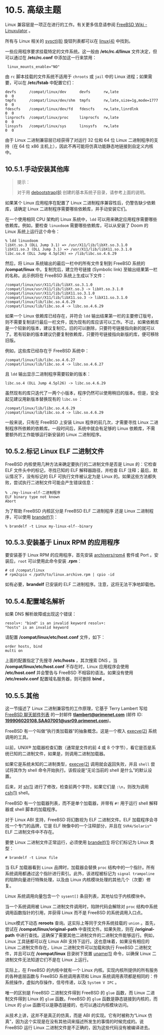 # 10.5. 高级主题

Linux 兼容层是一项正在进行的工作。有关更多信息请参阅 [FreeBSD Wiki - Linuxulator](https://wiki.freebsd.org/Linuxulator) 。

所有与 Linux 相关的 [sysctl(8)](https://www.freebsd.org/cgi/man.cgi?query=sysctl&sektion=8&format=html) 旋钮列表都可以在 [linux(4)](https://www.freebsd.org/cgi/man.cgi?query=linux&sektion=4&format=html) 中找到。

一些应用程序要求挂载特定的文件系统。这一般由 **/etc/rc.d/linux** 文件决定，但可以通过在 **/etc/rc.conf** 中添加这一行来禁用：

```
 linux_mounts_enable="NO"
```

由 `rc` 脚本挂载的文件系统不适用于 `chroots` 或 `jail` 中的 Linux 进程；如果需要，可以在 **/etc/fstab** 中配置它们：

```
devfs      /compat/linux/dev      devfs      rw,late                    0  0
tmpfs      /compat/linux/dev/shm  tmpfs      rw,late,size=1g,mode=1777  0  0
fdescfs    /compat/linux/dev/fd   fdescfs    rw,late,linrdlnk           0  0
linprocfs  /compat/linux/proc     linprocfs  rw,late                    0  0
linsysfs   /compat/linux/sys      linsysfs   rw,late                    0  0
```

由于 Linux 二进制兼容层已经获得了对运行 32 位和 64 位 Linux 二进制程序的支持（在 64 位 x86 主机上），因此不再可能将仿真功能静态地链接到自定义内核中。

## 10.5.1.手动安装其他库

>提示：
> 
>对于用 [debootstrap(8)](https://www.freebsd.org/cgi/man.cgi?query=debootstrap&sektion=8&format=html) 创建的基本系统子目录，请参考上面的说明。

如果某个 Linux 应用程序在配置了 Linux 二进制程序兼容性后，仍警告缺少依赖库，请确定 Linux 二进制程序需要哪些依赖库，并手动安装它们。

在一个使用相同 CPU 架构的 Linux 系统中，`ldd` 可以用来确定应用程序需要哪些依赖库。例如，要检查 `linuxdoom` 需要哪些依赖库，可以从安装了 Doom 的 Linux 系统上运行这个命令：

```
% ldd linuxdoom
libXt.so.3 (DLL Jump 3.1) => /usr/X11/lib/libXt.so.3.1.0
libX11.so.3 (DLL Jump 3.1) => /usr/X11/lib/libX11.so.3.1.0
libc.so.4 (DLL Jump 4.5pl26) => /lib/libc.so.4.6.29
```

然后，将 Linux 系统输出的最后一栏中的所有文件复制到 FreeBSD 系统的 **/compat/linux** 中。复制完后，建立符号链接 (Symbolic link) 至输出结果第一栏的名称。此示例将在 FreeBSD 系统上生成以下文件：

```
/compat/linux/usr/X11/lib/libXt.so.3.1.0
/compat/linux/usr/X11/lib/libXt.so.3 -> libXt.so.3.1.0
/compat/linux/usr/X11/lib/libX11.so.3.1.0
/compat/linux/usr/X11/lib/libX11.so.3 -> libX11.so.3.1.0
/compat/linux/lib/libc.so.4.6.29
/compat/linux/lib/libc.so.4 -> libc.so.4.6.29
```

如果一个 Linux 依赖库已经存在，并符合 `ldd` 输出结果第一栏的主要修订版号，则不需要复制该行最后一栏文件，因为现有的库应该可以工作。不过，如果依赖库是一个较新的版本，建议复制它。旧的可以删除，只要符号链接指向新的就可以了。若有较新的版本建议仍要复制依赖库，只要符号链接指向新版的库，便可移除旧版。

例如，这些库已经存在于 FreeBSD 系统中：

```
/compat/linux/lib/libc.so.4.6.27
/compat/linux/lib/libc.so.4 -> libc.so.4.6.27
```

且 `ldd` 输出显示二进制程序需要较新的版本：

```
libc.so.4 (DLL Jump 4.5pl26) -> libc.so.4.6.29
```

虽然现有的库只迭代了一两个小版本，程序仍然可以使用稍旧的版本。但是，安全起见建议用新版本替换现有的 `libc.so` ：

```
/compat/linux/lib/libc.so.4.6.29
/compat/linux/lib/libc.so.4 -> libc.so.4.6.29
```

一般来说，只有在 FreeBSD 上安装 Linux 程序的前几次，才需要寻找 Linux 二进制程序所依赖的依赖库。一段时间后，系统中就会有足够的 Linux 依赖库，不需要额外的工作能够运行新安装的 Linux 二进制程序。

## 10.5.2.标记 Linux ELF 二进制文件

FreeBSD 内核使用几种方法来确定要执行的二进制文件是否是 Linux 的：它检查 ELF 文件头中的标记，寻找已知的 ELF 解释器路径，并检查 ELF 注释；最后，默认情况下，没有标记的 ELF 可执行文件被认定为是 Linux 的。如果这些方法都失败，尝试执行二进制文件可能会产生错误信息：

```
% ./my-linux-elf-二进制程序
ELF binary type not known
Abort
```

为了帮助 FreeBSD 内核区分是 FreeBSD ELF 二进制程序 还是 Linux 二进制程序，可以使用 [brandelf(1)](https://www.freebsd.org/cgi/man.cgi?query=brandelf&sektion=1&format=html)：

```
% brandelf -t Linux my-linux-elf--binary
```

## 10.5.3.安装基于 Linux RPM 的应用程序

要安装基于 Linux RPM 的应用程序，首先安装 [archivers/rpm4](https://cgit.freebsd.org/ports/tree/archivers/rpm4/pkg-descr) 套件或 Port 。安装后，`root` 可以使用此命令安装 **.rpm**：

```
# cd /compat/linux
# rpm2cpio < /path/to/linux.archive.rpm | cpio -id
```

如有必要，**brandelf** 已安装的 ELF 二进制程序。注意，这将无法干净地卸载他。

## 10.5.4.配置域名解析

如果 DNS 解析故障或出现这个错误：

```
resolv+: "bind" is an invalid keyword resolv+:
"hosts" is an invalid keyword
```

请配置 **/compat/linux/etc/host.conf** 文件，如下：

```
order hosts, bind
multi on
```

上面的配置指定了先搜寻 **/etc/hosts** ，其次搜索 DNS 。当 **/compat/linux/etc/host.conf** 不存在时，Linux 应用程序会使用 **/etc/host.conf** 并会警告与 FreeBSD 不相容的语法。如果没有使用 **/etc/resolv.conf** 配置域名服务器，则可删除 **bind** 。

## 10.5.5.其他

这一节描述了 Linux 二进制兼容性的工作原理，它基于 Terry Lambert 写给 [FreeBSD 聊天邮件列表](https://lists.freebsd.org/subscription/freebsd-chat) 的一封邮件 **tlambert@primenet.com** (邮件 ID: **199906020108.SAA07001@usr09.primenet.com**)。

FreeBSD 有一个叫做“执行类加载器”的抽象概念。这是一个楔入 [execve(2)](https://www.freebsd.org/cgi/man.cgi?query=execve&sektion=2&format=html) 系统调用的工具。

以前，UNIX® 加载器检查幻数（通常是文件的前 4 或 8 个字节），看它是否是系统已知的二进制文件，如果是，则调用二进制加载器。

如果它是系统未知的二进制类型，[execve(2)](https://www.freebsd.org/cgi/man.cgi?query=execve&sektion=2&format=html) 调用就会返回失败，并且 `shell` 尝试将其作为 shell 命令开始执行。该假设是“无论当前的 shell 是什么”的默认设置。

后来，对 [sh(1)](https://www.freebsd.org/cgi/man.cgi?query=sh&sektion=1&format=html) 进行了修改，检查前两个字符，如果它们是 `:\n`，则改为调用 [csh(1)](https://www.freebsd.org/cgi/man.cgi?query=csh&sektion=1&format=html) shell。

FreeBSD 有一个加载器列表，而不是单个加载器，并带有 `#!` 用于运行 shell 解释器或 shell 脚本的加载程序。

对于 Linux ABI 支持，FreeBSD 将幻数视为 ELF 二进制文件。ELF 加载程序会寻找一个专门的品牌，它是 ELF 映像中的一个注释部分，并且在 `SVR4/Solaris™` ELF 二进制文件中不存在。

要使 Linux 二进制文件正常运行，必须使用 [brandelf(1)](https://www.freebsd.org/cgi/man.cgi?query=brandelf&sektion=1&format=html) 将它们标记为 Linux 类型：

```
# brandelf -t Linux file
```

当 ELF 加载器看到 `Linux` 品牌时，加载器会替换 `proc` 结构中的一个指针。所有系统调用都通过这个指针进行索引。此外，该进程被标记为 `signal trampoline` 的陷阱向量进行特殊处理，以及由 Linux 内核模块处理的其他几个（次要）修复。

Linux 系统调用向量包含一个 `sysent[]` 条目列表，其地址位于内核模块中。

当一个系统调用被 Linux 二进制文件调用时，陷阱代码会解除对 `proc` 结构中系统调用函数指针的引用，并获得 Linux 而不是 FreeBSD 的系统调用入口点。

Linux模式下动态 **reroots** 查询。这实际上等同于文件系统挂载的 `union` 。首先，尝试在 **/compat/linux/original-path** 中查找文件。如果失败，则在 **/original-path** 中进行查找。这确保了需要其他二进制文件的二进制文件能够运行。例如，Linux 工具链都可以在 Linux ABI 支持下运行。这也意味着，如果没有相应的 Linux 二进制文件存在，Linux 二进制文件可以加载和执行 FreeBSD 二进制文件，并且可以在 **/compat/linux** 目录树下放置 [uname(1)](https://www.freebsd.org/cgi/man.cgi?query=uname&sektion=1&format=html) 命令，以确保 Linux 二进制文件无法知道它们不是在 Linux 上运行。

实际上，在 FreeBSD 的内核中就有一个 Linux 内核。实现内核所提供的所有服务的各种底层函数与 FreeBSD 系统调用表项和 Linux 系统调用表项都是相同的：件系统操作，虚拟内存操作，信号传递，以及 `System V IPC` 。

唯一的区别是 FreeBSD 二进制文件得到 FreeBSD 的 `glue` 函数，而 Linux 二进制文件得到 Linux 的 `glue` 函数。FreeBSD 的 `glue` 函数是静态链接到内核的，而 Linux 的 `glue` 函数可以是静态链接的，也可以通过内核模块访问。

从技术上讲，这并不是真正的仿真，而是 ABI 的实现。它有时被称为“Linux 仿真”，因为这个实现是在没有其他词来描述所发生的事情的时候完成的。说 FreeBSD 运行 Linux 二进制文件是不正确的，因为这些代码没有被编译进去。
